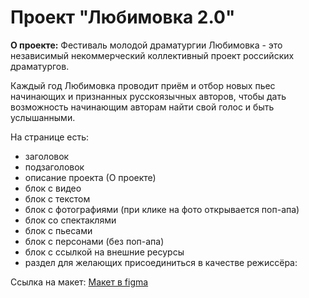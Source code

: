 # Проект "Любимовка 2.0"

**О проекте:** Фестиваль молодой драматургии Любимовка - это независимый некоммерческий коллективный проект российских драматургов.

Каждый год Любимовка проводит приём и отбор новых пьес начинающих и признанных русскоязычных авторов, чтобы дать возможность начинающим авторам  найти свой голос и быть услышанными. 


На странице есть:
* заголовок
* подзаголовок
* описание проекта (О проекте)
* блок с видео
* блок с текстом
* блок с фотографиями (при клике на фото открывается поп-апа)
* блок со спектаклями
* блок с пьесами
* блок с персонами (без поп-апа)
* блок с ссылкой на внешние ресурсы
* раздел для желающих присоединиться в качестве режиссёра:  

Ссылка на макет: [Макет в figma](https://www.figma.com/file/sPmrkcsXbuuHC24zIRktfJ/lubimovka-pr.page?node-id=0%3A1)